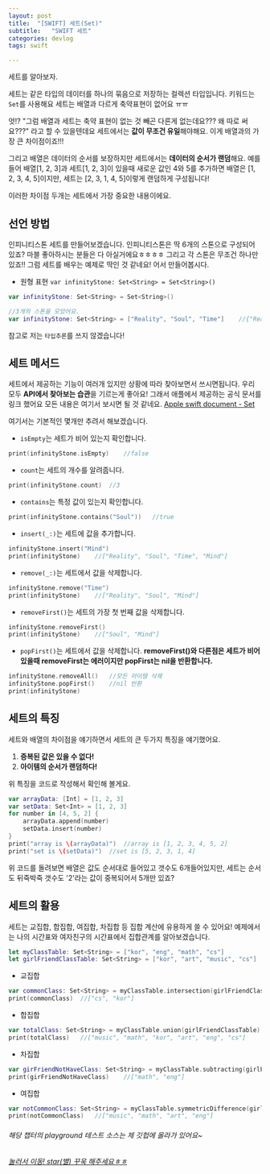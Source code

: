 ```yaml
---
layout: post
title:  "[SWIFT] 세트(Set)"
subtitle:   "SWIFT 세트"
categories: devlog
tags: swift

---
```


세트를 알아보자.

세트는 같은 타입의 데이터를 하나의 묶음으로 저장하는 컬렉션 타입입니다.
키워드는 `Set`를 사용해요
세트는 배열과 다르게 축약표현이 없어요 ㅠㅠ

엇!? "그럼 배열과 세트는 축약 표현이 없는 것 빼곤 다른게 없는데요??? 왜 따로 써요???" 라고 할 수 있을텐데요
세트에서는 **값이 무조건 유일**해야해요.
이게 배열과의 가장 큰 차이점이죠!!!

그리고 배열은 데이터의 순서를 보장하지만 세트에서는 **데이터의 순서가 랜덤**해요.
예를들어 배열[1, 2, 3]과 세트[1, 2, 3]이 있을때 새로운 값인 4와 5를 추가하면
배열은 [1, 2, 3, 4, 5]이지만, 세트는 [2, 3, 1, 4, 5]이렇게 랜덤하게 구성됩니다!

이러한 차이점 두개는 세트에서 가장 중요한 내용이에요.

## 선언 방법

인피니티스톤 세트를 만들어보겠습니다.
 인피니티스톤은 딱 6개의 스톤으로 구성되어 있죠? 마블 좋아하시는 분들은 다 아실거에요ㅎㅎㅎㅎ
 그리고 각 스톤은 무조건 하나만 있죠!! 그럼 세트를 배우는 예제로 딱인 것 같네요!
 어서 만들어봅시다.

- 원형 표현 `var infinityStone: Set<String> = Set<String>()`

```swift
var infinityStone: Set<String> = Set<String>()

//3개의 스톤을 모았어요.
var infinityStone: Set<String> = ["Reality", "Soul", "Time"]	//{"Reality", "Soul", "Time"}
```

참고로 저는 `타입추론`를 쓰지 않겠습니다!

## 세트 메서드

세트에서 제공하는 기능이 여러개 있지만 상황에 따라 찾아보면서 쓰시면됩니다.
우리 모두 **API에서 찾아보는 습관**을 기르는게 좋아요!
그래서 애플에서 제공하는 공식 문서를 링크 했어요 모든 내용은 여기서 보시면 될 것 같네요.
[Apple swift document - Set](https://developer.apple.com/documentation/swift/set)

여기서는 기본적인 몇개만 추려서 해보겠습니다.
- `isEmpty`는 세트가 비어 있는지 확인합니다.
```swift
print(infinityStone.isEmpty)	//false
```

- `count`는 세트의 개수를 알려줍니다.
```swift
print(infinityStone.count)	//3
```

- `contains`는 특정 값이 있는지 확인합니다.
```swift
print(infinityStone.contains("Soul"))	//true
```

- `insert(_:)`는 세트에 값을 추가합니다.
```swift
infinityStone.insert("Mind")
print(infinityStone)	//["Reality", "Soul", "Time", "Mind"]
```

- `remove(_:)`는 세트에서 값을 삭제합니다.
```swift
infinityStone.remove("Time")
print(infinityStone)	//["Reality", "Soul", "Mind"]
```

- `removeFirst()`는 세트의 가장 첫 번째 값을 삭제합니다.
```swift
infinityStone.removeFirst()
print(infinityStone)	//["Soul", "Mind"]
```

- `popFirst()`는 세트에서 값을 삭제합니다.
**removeFirst()와 다른점은 세트가 비어있을때 removeFirst는 에러이지만 popFirst는 nil을 반환합니다.**
```swift
infinityStone.removeAll()	//모든 아이템 삭제
infinityStone.popFirst()	//nil 반환
print(infinityStone)	
```

## 세트의 특징

세트와 배열의 차이점을 얘기하면서 세트의 큰 두가지 특징을 얘기했어요.
1. **증복된 값은 있을 수 없다!**
2. **아이템의 순서가 랜덤하다!**

위 특징을 코드로 작성해서 확인해 볼게요.

```swift
var arrayData: [Int] = [1, 2, 3]
var setData: Set<Int> = [1, 2, 3]
for number in [4, 5, 2] {
    arrayData.append(number)
    setData.insert(number)
}
print("array is \(arrayData)")	//array is [1, 2, 3, 4, 5, 2]
print("set is \(setData)")	//set is [5, 2, 3, 1, 4]
```
위 코드를 돌려보면 배열은 값도 순서대로 들어있고 갯수도 6개들어있지만, 세트는 순서도 뒤죽박죽 갯수도 '2'라는 값이 중복되어서 5개만 있죠?

## 세트의 활용
세트는 교집합, 합집합, 여집합, 차집합 등 집합 계산에 유용하게 쓸 수 있어요!
예제에서는 나의 시간표와 여자친구의 시간표에서 집합관계를 알아보겠습니다.

```swift
let myClassTable: Set<String> = ["kor", "eng", "math", "cs"]
let girlFriendClassTable: Set<String> = ["kor", "art", "music", "cs"]
```
- 교집합

```swift
var commonClass: Set<String> = myClassTable.intersection(girlFriendClassTable)
print(commonClass)	//["cs", "kor"]
```

- 합집합

```swift
var totalClass: Set<String> = myClassTable.union(girlFriendClassTable)
print(totalClass)	//["music", "math", "kor", "art", "eng", "cs"]
```

- 차집합

```swift
var girFriendNotHaveClass: Set<String> = myClassTable.subtracting(girlFriendClassTable)
print(girFriendNotHaveClass)	//["math", "eng"]
```

- 여집합

```swift
var notCommonClass: Set<String> = myClassTable.symmetricDifference(girlFriendClassTable)
print(notCommonClass)	//["music", "math", "art", "eng"]
```

###### 해당 챕터의 playground 테스트 소스는 제 깃헙에 올라가 있어요~
###### [눌러서 이동! star(별) 꾸욱 해주세요ㅎㅎ](https://github.com/MinominoDomino/swift-grammar-house)







